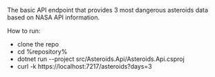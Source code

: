 The basic API endpoint that provides 3 most dangerous asteroids data based on NASA API information.

How to run:

- clone the repo
- cd %repository%
- dotnet run --project src/Asteroids.Api/Asteroids.Api.csproj
- curl -k https://localhost:7217/asteroids?days=3